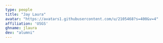 ```yaml
---
type: people
title: "Jay Laura"
avatar: "https://avatars1.githubusercontent.com/u/2105468?s=400&v=4"
affiliation: 'USGS'
ghname: jlaura
dev: "alumni"
---
```


